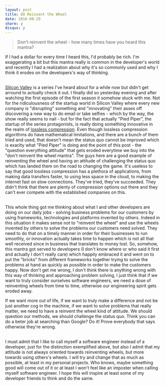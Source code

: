 ```yaml
---
layout: post
title: DO Reinvent the Wheel
date: 2016-08-29
share: y
disqus: y
---
```

[silicon]:http://www.imdb.com/title/tt2575988
[lossless]:https://en.wikipedia.org/wiki/Lossless_compression

> Don't reinvent the wheel - how many times have you heard this mantra?

If I had a dollar for every time I heard this, I'd probably be rich. I'm exaggerating a bit but this mantra really is common in the developer's world and recenlty I had a realization about why it's so commonly used and why I think it erodes on the developers's way of thinking.
<br/><br/>

[Silicon Valley][silicon] is a series I've heard about for a while now but didn't get arround to actually check it out. I finally did so yesterday evening and after watching the first episode of the first season it somehow stuck with me. Not for the ridiculousness of the startup world in Silicon Valley where every new company is "disrupting" something and "innovating" their asses off discovering a new way to do email or take selfies - which by the way, the show really seems to nail - but for the fact that actually "Pied Piper", the startup of the series protagonists, is really doing something innovative in the realm of [lossless compression][lossless]. Even though lossless compression algorithms do have mathematical limitations, and there are a bunch of them tried and used, that doesn't mean the status quo cannot be improved which is exaclty what "Pied Piper" is doing and the point of this post - the "question everything attitude" that gets eroded everytime we buy into the "don't reinvent the wheel mantra". The guys here are a good example of reinventing the wheel and having an attitude of challenging the status quo which has landed them on the road to changing the game. It's useless to say that good lossless compression has a plethora of applications, from making data transfers faster, to using less space in the cloud, to making the internet fast on slow connections. They've tried, they've succeeded. They didn't think that there are plenty of compression options out there and they can't ever compete with the established companies on this.
<br/><br/>

This whole thing got me thinking about what I and other developers are doing on our daily jobs - solving business problems for our customers by using frameworks, technologies and platforms invented by others. Indeed in this situation it makes sense not to "reinvent the wheel" and use the wheels invented by others to solve the problems our customers need solved. They need to do that on a timely manner in order for their businesses to run smoothly, or innovation actually takes time to happen which is not all that well received since in business that translates to money lost. So, somehow, this mantra got served to developers (I don't know where or who said it first and actually I don't really care) which happily embraced it and went on to put the "bricks" from different frameworks together trying to solve the problems at hand as quickly as possible in order to make the customers happy. Now don't get me wrong, I don't think there is anything wrong with this way of thinking and approaching problem solving, I just think that if we want to truly consider ourselves software engineers, we need a dose of reinventing wheels from time to time, otherwise our engineering spirit gets eroded away. 

If we want more out of life, if we want to truly make a difference and not be just another cog in the machine, if we want to solve problems that really matter, we need to have a reinvent the wheel kind of attitude. We should question our methods, we should challenge the status quo. Think you can do a beter job at searching than Google? Do it! Prove everybody that says otherwise they're wrong.
<br/><br/>

I must admit that I like to call myself a software engineer instead of a developer, just for the distinction exemplified above, but also I admit that my attitude is not always oriented towards reinventing wheels, but more towards using others's wheels. I will try and change that as much as possible, at least in my personal projects. Who knows, maybe something good will come out of it or at least I won't feel like an imposter when calling myself software engineer. I hope this will inspire at least some of my developer friends to think and do the same.
